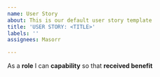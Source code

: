 ```yaml
---
name: User Story
about: This is our default user story template
title: 'USER STORY: <TITLE>'
labels: ''
assignees: Masorr

---
```


As a **role** I can **capability** so that **received benefit**
